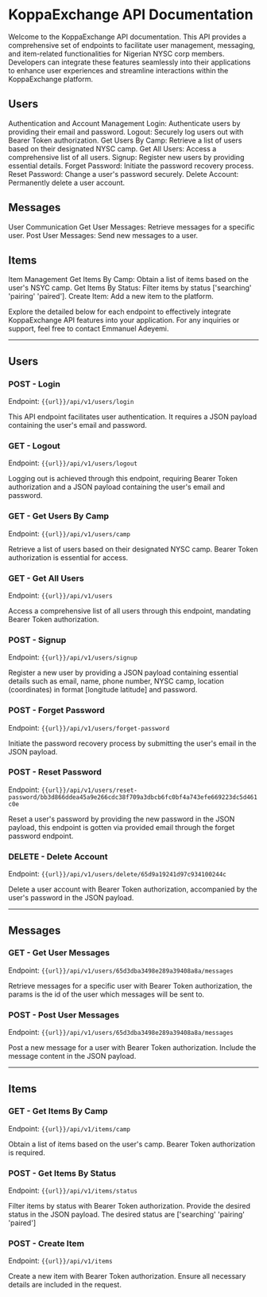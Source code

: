 # KoppaExchange API Documentation

Welcome to the KoppaExchange API documentation. This API provides a comprehensive set of endpoints to facilitate user management, messaging, and item-related functionalities for Nigerian NYSC corp members. Developers can integrate these features seamlessly into their applications to enhance user experiences and streamline interactions within the KoppaExchange platform.

## Users

Authentication and Account Management
Login: Authenticate users by providing their email and password.
Logout: Securely log users out with Bearer Token authorization.
Get Users By Camp: Retrieve a list of users based on their designated NYSC camp.
Get All Users: Access a comprehensive list of all users.
Signup: Register new users by providing essential details.
Forget Password: Initiate the password recovery process.
Reset Password: Change a user's password securely.
Delete Account: Permanently delete a user account.

## Messages

User Communication
Get User Messages: Retrieve messages for a specific user.
Post User Messages: Send new messages to a user.

## Items

Item Management
Get Items By Camp: Obtain a list of items based on the user's NSYC camp.
Get Items By Status: Filter items by status ['searching' 'pairing' 'paired'].
Create Item: Add a new item to the platform.

Explore the detailed below for each endpoint to effectively integrate KoppaExchange API features into your application. For any inquiries or support, feel free to contact Emmanuel Adeyemi.

---

## Users

### POST - Login

Endpoint: `{{url}}/api/v1/users/login`

This API endpoint facilitates user authentication. It requires a JSON payload containing the user's email and password.

### GET - Logout

Endpoint: `{{url}}/api/v1/users/logout`

Logging out is achieved through this endpoint, requiring Bearer Token authorization and a JSON payload containing the user's email and password.

### GET - Get Users By Camp

Endpoint: `{{url}}/api/v1/users/camp`

Retrieve a list of users based on their designated NYSC camp. Bearer Token authorization is essential for access.

### GET - Get All Users

Endpoint: `{{url}}/api/v1/users`

Access a comprehensive list of all users through this endpoint, mandating Bearer Token authorization.

### POST - Signup

Endpoint: `{{url}}/api/v1/users/signup`

Register a new user by providing a JSON payload containing essential details such as email, name, phone number, NYSC camp, location (coordinates) in format [longitude latitude] and password.

### POST - Forget Password

Endpoint: `{{url}}/api/v1/users/forget-password`

Initiate the password recovery process by submitting the user's email in the JSON payload.

### POST - Reset Password

Endpoint: `{{url}}/api/v1/users/reset-password/bb3d866ddea45a9e266cdc38f709a3dbcb6fc0bf4a743efe669223dc5d461c0e`

Reset a user's password by providing the new password in the JSON payload, this endpoint is gotten via provided email through the forget password endpoint.

### DELETE - Delete Account

Endpoint: `{{url}}/api/v1/users/delete/65d9a19241d97c934100244c`

Delete a user account with Bearer Token authorization, accompanied by the user's password in the JSON payload.

---

## Messages

### GET - Get User Messages

Endpoint: `{{url}}/api/v1/users/65d3dba3498e289a39408a8a/messages`

Retrieve messages for a specific user with Bearer Token authorization, the params is the id of the user which messages will be sent to.

### POST - Post User Messages

Endpoint: `{{url}}/api/v1/users/65d3dba3498e289a39408a8a/messages`

Post a new message for a user with Bearer Token authorization. Include the message content in the JSON payload.

---

## Items

### GET - Get Items By Camp

Endpoint: `{{url}}/api/v1/items/camp`

Obtain a list of items based on the user's camp. Bearer Token authorization is required.

### POST - Get Items By Status

Endpoint: `{{url}}/api/v1/items/status`

Filter items by status with Bearer Token authorization. Provide the desired status in the JSON payload. The desired status are ['searching' 'pairing' 'paired']

### POST - Create Item

Endpoint: `{{url}}/api/v1/items`

Create a new item with Bearer Token authorization. Ensure all necessary details are included in the request.

